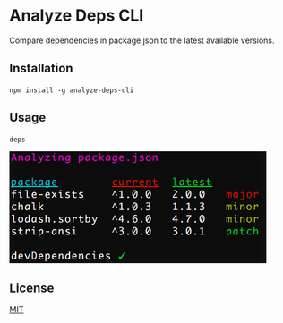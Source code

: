 # Analyze Deps CLI

Compare dependencies in package.json to the latest available versions.

## Installation

```shell
npm install -g analyze-deps-cli
```

## Usage

```shell
deps
```

![deps output](deps-output.png)

## License

[MIT](http://moroshko.mit-license.org)
